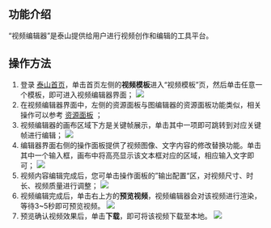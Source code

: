 ## 功能介绍
“视频编辑器”是泰山提供给用户进行视频创作和编辑的工具平台。

## 操作方法
1. 登录 [泰山首页](https://taishan.qq.com/)，单击首页左侧的**视频模板**进入“视频模板”页，然后单击任意一个模板，即可进入视频编辑器界面；
![](https://main.qcloudimg.com/raw/acf81d2576b5f0f15d109b2ff13e7029.png)
2. 在视频编辑器界面中，左侧的资源面板与图编辑器的资源面板功能类似，相关操作可以参考 [资源面板](https://tcloud-doc.isd.com/document/product/1351/50827) ；
3. 视频编辑器的画布区域下方是关键帧展示，单击其中一项即可跳转到对应关键帧进行编辑；
![](https://main.qcloudimg.com/raw/a128025bb9d950854fb5fc363681b01e.png)
4. 编辑器界面右侧的操作面板提供了视频图像、文字内容的修改替换功能。单击其中一个输入框，画布中将高亮显示该文本框对应的区域，相应输入文字即可；
![](https://main.qcloudimg.com/raw/260c1f9fb0205f4f453ae5dd1aff934b.png)
5. 视频内容编辑完成后，您可单击操作面板的”输出配置“区，对视频尺寸、时长、视频质量进行调整；
![](https://main.qcloudimg.com/raw/fdc798be3e7136a5a08b86cbd49f2054.png)
6. 视频编辑完成后，单击右上方的**预览视频**，视频编辑器会对该视频进行渲染，等待3~5秒即可预览视频。
![](https://main.qcloudimg.com/raw/faeea8faed0c66b2f735937303817cef.png)
7. 预览确认视频效果后，单击**下载**，即可将该视频下载至本地。
![](https://main.qcloudimg.com/raw/45282e95f5fcc79e4d5225e25f74edda.png)
